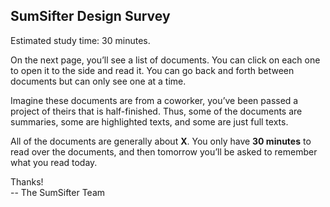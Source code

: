 ## SumSifter Design Survey

Estimated study time: 30 minutes.

On the next page, you’ll see a list of documents. You can click on each one to open
it to the side and read it. You can go back and forth between documents but can
only see one at a time.

Imagine these documents are from a coworker, you’ve been passed a project of
theirs that is half-finished. Thus, some of the documents are summaries, some are
highlighted texts, and some are just full texts. 

All of the documents are generally about **X**. You only have **30 minutes** to read over the documents, and then tomorrow you’ll be asked to remember what you read today. 

Thanks!  
-- The SumSifter Team




